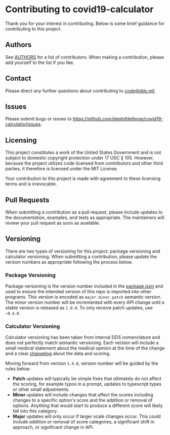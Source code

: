 # Contributing to covid19-calculator

Thank you for your interest in contributing. Below is some brief guidance for contributing to this project.

## Authors

See [AUTHORS](https://github.com/deptofdefense/covid19-calculator/blob/master/AUTHORS) for a list of contributors. When making a contribution, please add yourself to the list if you like.

## Contact

Please direct any further questions about contributing to <code@dds.mil>.

## Issues

Please submit bugs or issues to <https://github.com/deptofdefense/covid19-calculator/issues>.

## Licensing

This project constitutes a work of the United States Government and is not subject to domestic copyright protection under 17 USC § 105. However, because the project utilizes code licensed from contributors and other third parties, it therefore is licensed under the MIT License.

Your contribution to this project is made with agreement to these licensing terms and is irrevocable.

## Pull Requests

When submitting a contribution as a pull request, please include updates to the documentation, examples, and tests as appropriate. The maintainers will review your pull request as soon as available.

## Versioning

There are two types of versioning for this project: package versioning and calculator versioning. When submitting a contribution, please update the version numbers as appropriate following the process below.

### Package Versioning

Package versioning is the version number included in the [package.json](package.json) and used to ensure the intended version of this repo is imported into other programs. This version is encoded as `major.minor.patch` semantic version. The minor version number will be incremented with every API change until a stable version is released as `1.0.0`. To only receive patch updates, use `~0.4.0`.

### Calculator Versioning

Calculator versioning has been taken from internal DDS nomenclature and does not perfectly match semantic versioning. Each version will include a small medical statement about the medical opinion at the time of the change and a clear [changelog](CHANGELOG.md) about the data and scoring.

Moving forward from version `1.4.0`, version number will be guided by the rules below:

- **Patch** updates will typically be simple fixes that ultimately do not affect the scoring, for example typos in a prompt, updates to typescript types or other small adjustments.
- **Minor** updates will include changes that affect the scores including changes to a specific option's score and the addition or removal of options. Anything that would start to produce a different score will likely fall into this category.
- **Major** updates will only occur if larger scale changes occur. This could include addition or removal of score categories, a significant shift in approach, or significant change in API.

